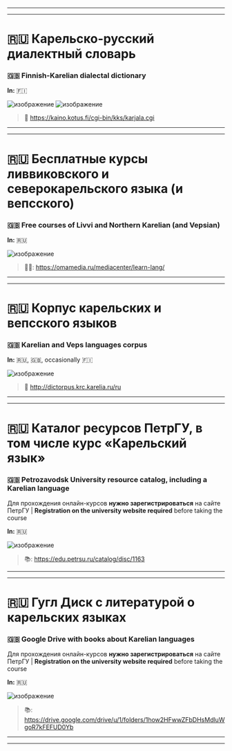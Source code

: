 ***
***

# 🇷🇺 Карельско-русский диалектный словарь
### 🇬🇧 Finnish-Karelian dialectal dictionary

**In:** 🇫🇮

![изображение](https://github.com/JustARyo/UralicsOfRussia/assets/31369233/70b660f3-ccca-4998-bf95-7f9cef6b2ee7)
![изображение](https://github.com/JustARyo/UralicsOfRussia/assets/31369233/62263331-7291-4439-8918-3ab1506836e0)


> 🔗 https://kaino.kotus.fi/cgi-bin/kks/karjala.cgi

***
***

# 🇷🇺 Бесплатные курсы **ливвиковского** и **северокарельского** языка (и вепсского)
### 🇬🇧 Free courses of **Livvi** and **Northern** Karelian (and Vepsian)

**In:** 🇷🇺

![изображение](https://github.com/JustARyo/UralicsOfRussia/assets/31369233/4c8250e6-650f-423c-9bad-b2af87fca490)


> 🧑‍🏫: https://omamedia.ru/mediacenter/learn-lang/

***
***

# 🇷🇺 Корпус карельских и вепсского языков
### 🇬🇧 Karelian and Veps languages corpus

**In:** 🇷🇺, 🇬🇧, occasionally 🇫🇮

![изображение](https://github.com/JustARyo/UralicsOfRussia/assets/31369233/508a56ca-7c0d-489c-945f-c95c7d05358d)


> 🔗 http://dictorpus.krc.karelia.ru/ru

***
***

# 🇷🇺 Каталог ресурсов ПетрГУ, в том числе курс «Карельский язык»
### 🇬🇧 Petrozavodsk University resource catalog, including a Karelian language
Для прохождения онлайн-курсов **нужно зарегистрироваться** на сайте ПетрГУ | **Registration on the university website required** before taking the course

**In:** 🇷🇺

![изображение](https://github.com/JustARyo/UralicsOfRussia/assets/31369233/0991f2d0-0174-436d-9ce5-180d2eacbc37)


> 📚: https://edu.petrsu.ru/catalog/disc/1163

***
***

# 🇷🇺 Гугл Диск с литературой о карельских языках
### 🇬🇧 Google Drive with books about Karelian languages
Для прохождения онлайн-курсов **нужно зарегистрироваться** на сайте ПетрГУ | **Registration on the university website required** before taking the course

**In:** 🇷🇺

![изображение](https://github.com/JustARyo/UralicsOfRussia/assets/31369233/9a8e6d1e-7406-47a9-a931-2f14ef800689)


> 📚: https://drive.google.com/drive/u/1/folders/1how2HFwwZFbDHsMdluWgoR7kFEFUD0Yb

***
***
